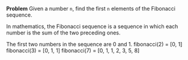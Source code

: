 __Problem__
Given a number `n`, find the first `n` elements of the Fibonacci sequence.

In mathematics, the Fibonacci sequence is a sequence in which each number is the sum
of the two preceding ones.

The first two numbers in the sequence are 0 and 1.
fibonacci(2) = [0, 1]
fibonacci(3) = [0, 1, 1]
fibonacci(7) = [0, 1, 1, 2, 3, 5, 8]